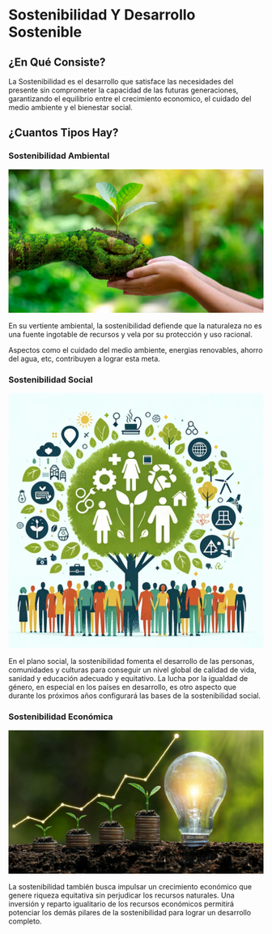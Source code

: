 # Sostenibilidad Y Desarrollo Sostenible
## ¿En Qué Consiste?

La Sostenibilidad es el desarrollo que satisface las necesidades del presente sin comprometer la capacidad de las futuras generaciones, garantizando el equilibrio entre el crecimiento economico, el cuidado del medio ambiente y el bienestar social.




## ¿Cuantos Tipos Hay?

### Sostenibilidad Ambiental
![vital](img/vital.png)

En su vertiente ambiental, la sostenibilidad defiende que la naturaleza no es una fuente ingotable de recursos y vela por su protección y uso racional.

Aspectos como el cuidado del medio ambiente, energias renovables, ahorro del agua, etc, contribuyen a lograr esta meta.

### Sostenibilidad Social

﻿![social](img/social.jpg)

En el plano social, la sostenibilidad fomenta el desarrollo de las personas, comunidades y culturas para conseguir un nivel global de calidad de vida, sanidad y educación
adecuado y equitativo. La lucha por la igualdad de género, en especial en los países en desarrollo, es otro aspecto que durante los próximos años configurará las bases de la sostenibilidad social.


### Sostenibilidad Económica

﻿![economica](img/economica.png)

La sostenibilidad también busca impulsar un crecimiento
económico que genere riqueza equitativa sin perjudicar los recursos naturales. Una inversión y reparto igualitario de los recursos económicos permitirá potenciar los demás pilares de la sostenibilidad para lograr un desarrollo completo.
